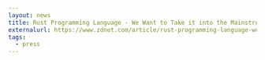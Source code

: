 ```yaml
---
layout: news
title: Rust Programming Language - We Want to Take it into the Mainstream, Says Facebook
externalurl: https://www.zdnet.com/article/rust-programming-language-we-want-to-take-it-into-the-mainstream-says-facebook/
tags:
  - press
---
```

